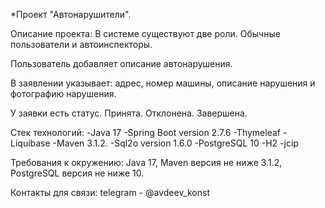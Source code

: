 *Проект "Автонарушители".

Описание проекта: В системе существуют две роли. Обычные пользователи и автоинспекторы.

Пользователь добавляет описание автонарушения.

В заявлении указывает: адрес, номер машины, описание нарушения и фотографию нарушения.

У заявки есть статус. Принята. Отклонена. Завершена.


Стек технологий:
-Java 17
-Spring Boot version 2.7.6
-Thymeleaf
-Liquibase
-Maven 3.1.2.
-Sql2o version 1.6.0
-PostgreSQL 10
-H2
-jcip

Требования к окружению:
Java 17, Maven версия не ниже 3.1.2, PostgreSQL версия не ниже 10.

Контакты для связи: telegram - @avdeev_konst